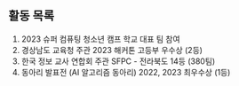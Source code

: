 ## 활동 목록
1. 2023 슈퍼 컴퓨팅 청소년 캠프 학교 대표 팀 참여
2. 경상남도 교육청 주관 2023 해커톤 고등부 우수상 (2등)
3. 한국 정보 교사 연합회 주관 SFPC - 전라북도 14등 (380팀)
4. 동아리 발표전 (AI 알고리즘 동아리) 2022, 2023 최우수상 (1등)
